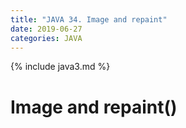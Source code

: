 ```yaml
---
title: "JAVA 34. Image and repaint"
date: 2019-06-27
categories: JAVA
---
```


{% include java3.md %}

# Image and repaint()

